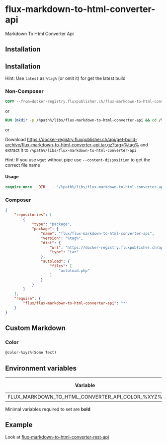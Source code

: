 # flux-markdown-to-html-converter-api

Markdown To Html Converter Api

## Installation

## Installation

Hint: Use `latest` as `%tag%` (or omit it) for get the latest build

### Non-Composer

```dockerfile
COPY --from=docker-registry.fluxpublisher.ch/flux-markdown-to-html-converter-api:%tag% /flux-markdown-to-html-converter-api /%path%/libs/flux-markdown-to-html-converter-api
```

or

```dockerfile
RUN (mkdir -p /%path%/libs/flux-markdown-to-html-converter-api && cd /%path%/libs/flux-markdown-to-html-converter-api && wget -O - https://docker-registry.fluxpublisher.ch/api/get-build-archive/flux-markdown-to-html-converter-api.tar.gz?tag=%tag% | tar -xz --strip-components=1)
```

or

Download https://docker-registry.fluxpublisher.ch/api/get-build-archive/flux-markdown-to-html-converter-api.tar.gz?tag=%tag% and extract it to `/%path%/libs/flux-markdown-to-html-converter-api`

Hint: If you use `wget` without pipe use `--content-disposition` to get the correct file name

#### Usage

```php
require_once __DIR__ . "/%path%/libs/flux-markdown-to-html-converter-api/autoload.php";
```

### Composer

```json
{
    "repositories": [
        {
            "type": "package",
            "package": {
                "name": "flux/flux-markdown-to-html-converter-api",
                "version": "%tag%",
                "dist": {
                    "url": "https://docker-registry.fluxpublisher.ch/api/get-build-archive/flux-markdown-to-html-converter-api.tar.gz?tag=%tag%",
                    "type": "tar"
                },
                "autoload": {
                    "files": [
                        "autoload.php"
                    ]
                }
            }
        }
    ],
    "require": {
        "flux/flux-markdown-to-html-converter-api": "*"
    }
}
```

## Custom Markdown

### Color

```markdown
@color-%xyz%(Some Text)
```

## Environment variables

| Variable | Description | Default value |
| -------- | ----------- | ------------- |
| FLUX_MARKDOWN_TO_HTML_CONVERTER_API_COLOR_%XYZ% | Color | *-* |

Minimal variables required to set are **bold**

## Example

Look at [flux-markdown-to-html-converter-rest-api](https://github.com/flux-caps/flux-markdown-to-html-converter-rest-api)
